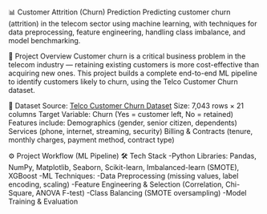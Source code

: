 📊 Customer Attrition (Churn) Prediction
   Predicting customer churn (attrition) in the telecom sector using machine learning, with techniques for data preprocessing,
    feature engineering, handling class imbalance, and model benchmarking.


🚀 Project Overview
   Customer churn is a critical business problem in the telecom industry — retaining existing customers is more cost-effective than acquiring new ones.
   This project builds a complete end-to-end ML pipeline to identify customers likely to churn, using the Telco Customer Churn dataset.

📂 Dataset
Source: [Telco Customer Churn Dataset](https://www.kaggle.com/datasets/blastchar/telco-customer-churn)
  Size: 7,043 rows × 21 columns
  Target Variable: Churn (Yes = customer left, No = retained)
  Features include:
  Demographics (gender, senior citizen, dependents)
  Services (phone, internet, streaming, security)
  Billing & Contracts (tenure, monthly charges, payment method, contract type)

⚙️ Project Workflow (ML Pipeline)
   🛠️ Tech Stack
      -Python Libraries: Pandas, NumPy, Matplotlib, Seaborn, Scikit-learn, Imbalanced-learn (SMOTE), XGBoost
      -ML Techniques:
         -Data Preprocessing (missing values, label encoding, scaling)
         -Feature Engineering & Selection (Correlation, Chi-Square, ANOVA F-test)
         -Class Balancing (SMOTE oversampling)
         -Model Training & Evaluation
